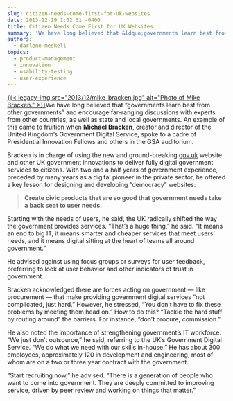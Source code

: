 ```yaml
---
slug: citizen-needs-come-first-for-uk-websites
date: 2013-12-19 1:02:31 -0400
title: Citizen Needs Come First for UK Websites
summary: 'We have long believed that &ldquo;governments learn best from other governments&rdquo; and encourage far-ranging discussions with experts from other countries, as well as state and local governments.  An example of  this came to fruition when Michael Bracken, creator and director of the United Kingdom’s Government Digital Service, spoke to'
authors:
  - darlene-meskell
topics:
  - product-management
  - innovation
  - usability-testing
  - user-experience
---
```


<p>
  <a href="https://s3.amazonaws.com/digitalgov/_legacy-img/2013/12/mike-bracken.jpg">{{< legacy-img src="2013/12/mike-bracken.jpg" alt="Photo of Mike Bracken." >}}</a>We have long believed that “governments learn best from other governments” and encourage far-ranging discussions with experts from other countries, as well as state and local governments.  An example of  this came to fruition when <strong>Michael Bracken</strong>, creator and director of the United Kingdom’s Government Digital Service, spoke to a cadre of Presidential Innovation Fellows and others in the GSA auditorium.
</p>

<p>
  Bracken is in charge of using the new and ground-breaking <a href="http://www.gov.uk/">gov.uk</a> website and other UK government innovations to deliver fully digital government services to citizens.  With two and a half years of government experience, preceded by many years as a digital pioneer in the private sector, he offered a key lesson for designing and developing “democracy” websites:
</p>

> <p>
>   <strong>Create civic products that are so good that government needs take a back seat to user needs.</strong>
> </p>

<p>
  Starting with the needs of users, he said, the UK radically shifted the way the government provides services. “That’s a huge thing,” he said. “It means an end to big IT, it means smarter and cheaper services that meet users’ needs, and it means digital sitting at the heart of teams all around government.”
</p>

<p>
  He advised against using focus groups or surveys for user feedback, preferring to look at user behavior and other indicators of trust in government.
</p>

<p>
  Bracken acknowledged there are forces acting on government — like procurement — that make providing government digital services “not complicated, just hard.”  However, he stressed, “You don’t have to fix these problems by meeting them head on.”  How to do this? “Tackle the hard stuff by routing around” the barriers.  For instance, “don’t procure, commission.”
</p>

<p>
  He also noted the importance of strengthening government’s IT workforce.  “We just don’t outsource,” he said, referring to the UK’s Government Digital Service.  “We do what we need with our skills in-house.”  He has about 300 employees, approximately 120 in development and engineering, most of whom are on a two or three year contract with the government.
</p>

<p>
  “Start recruiting now,” he advised.  “There is a generation of people who want to come into government.  They are deeply committed to improving service, driven by peer review and working on things that matter.”
</p>